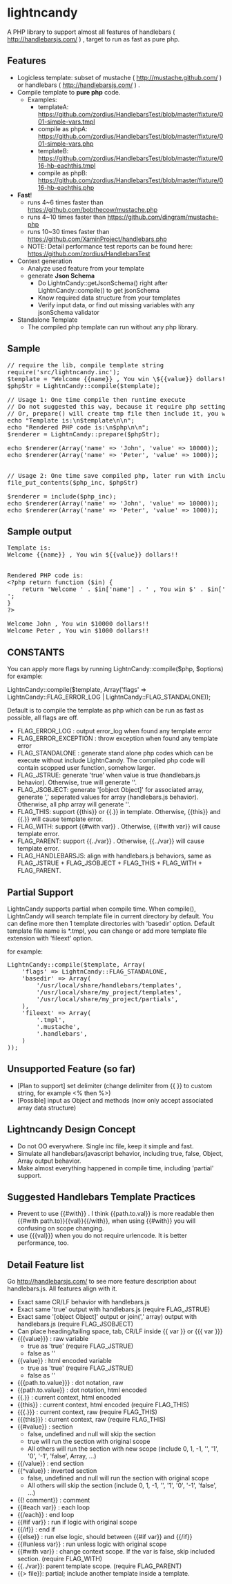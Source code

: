 lightncandy
===========

A PHP library to support almost all features of handlebars ( http://handlebarsjs.com/ ) , target to run as fast as pure php.

Features
--------

* Logicless template: subset of mustache ( http://mustache.github.com/ ) or handlebars ( http://handlebarsjs.com/ ) .
* Compile template to <B>pure php</B> code.
   * Examples:
      * templateA: https://github.com/zordius/HandlebarsTest/blob/master/fixture/001-simple-vars.tmpl
      * compile as phpA: https://github.com/zordius/HandlebarsTest/blob/master/fixture/001-simple-vars.php
      * templateB: https://github.com/zordius/HandlebarsTest/blob/master/fixture/016-hb-eachthis.tmpl
      * compile as phpB: https://github.com/zordius/HandlebarsTest/blob/master/fixture/016-hb-eachthis.php
* <B>Fast</B>!
   * runs 4~6 times faster than https://github.com/bobthecow/mustache.php
   * runs 4~10 times faster than https://github.com/dingram/mustache-php
   * runs 10~30 times faster than https://github.com/XaminProject/handlebars.php
   * NOTE: Detail performance test reports can be found here: https://github.com/zordius/HandlebarsTest
* Context generation
   * Analyze used feature from your template
   * generate <B>Json Schema</B>
      * Do LightnCandy::getJsonSchema() right after LightnCandy::compile() to get jsonSchema
      * Know required data structure from your templates
      * Verify input data, or find out missing variables with any jsonSchema validator
* Standalone Template
   * The compiled php template can run without any php library.

Sample
------
<pre>
// require the lib, compile template string
require('src/lightncandy.inc');
$template = "Welcome {{name}} , You win \${{value}} dollars!!\n";
$phpStr = LightnCandy::compile($template);

// Usage 1: One time compile then runtime execute
// Do not suggested this way, because it require php setting allow_url_fopen=1 and and allow_url_fopen=1, not secure.
// Or, prepare() will create tmp file then include it, you will need to add your tmp directory into open_basedir.
echo "Template is:\n$template\n\n";
echo "Rendered PHP code is:\n$php\n\n";
$renderer = LightnCandy::prepare($phpStr);

echo $renderer(Array('name' => 'John', 'value' => 10000));
echo $renderer(Array('name' => 'Peter', 'value' => 1000));


// Usage 2: One time save compiled php, later run with include
file_put_contents($php_inc, $phpStr)

$renderer = include($php_inc);
echo $renderer(Array('name' => 'John', 'value' => 10000));
echo $renderer(Array('name' => 'Peter', 'value' => 1000));
</pre>

Sample output
-------------
<pre>
Template is:
Welcome {{name}} , You win ${{value}} dollars!!


Rendered PHP code is:
&lt;?php return function ($in) {
    return 'Welcome ' . $in['name'] . ' , You win $' . $in['value'] . ' dollars!!
';
}
?&gt;

Welcome John , You win $10000 dollars!!
Welcome Peter , You win $1000 dollars!!
</pre>

CONSTANTS
---------

You can apply more flags by running LightnCandy::compile($php, $options)
for example:

LightnCandy::compile($template, Array('flags' => LightnCandy::FLAG_ERROR_LOG | LightnCandy::FLAG_STANDALONE));

Default is to compile the template as php which can be run as fast as possible, all flags are off.

* FLAG_ERROR_LOG : output error_log when found any template error
* FLAG_ERROR_EXCEPTION : throw exception when found any template error
* FLAG_STANDALONE : generate stand alone php codes which can be execute without include LightnCandy. The compiled php code will contain scopped user function, somehow larger.
* FLAG_JSTRUE: generate 'true' when value is true (handlebars.js behavior). Otherwise, true will generate ''.
* FLAG_JSOBJECT: generate '[object Object]' for associated array, generate ',' seperated values for array (handlebars.js behavior). Otherwise, all php array will generate ''.
* FLAG_THIS: support {{this}} or {{.}} in template. Otherwise, {{this}} and {{.}} will cause template error.
* FLAG_WITH: support {{#with var}} . Otherwise, {{#with var}} will cause template error.
* FLAG_PARENT: support {{../var}} . Otherwise, {{../var}} will cause template error.
* FLAG_HANDLEBARSJS: align with handlebars.js behaviors, same as FLAG_JSTRUE + FLAG_JSOBJECT + FLAG_THIS + FLAG_WITH + FLAG_PARENT.

Partial Support
---------------

LightnCandy supports partial when compile time. When compile(), LightnCandy will search template file in current directory by default. You can define more then 1 template directories with 'basedir' option. Default template file name is *.tmpl, you can change or add more template file extension with 'fileext' option. 

for example:
<pre>
LightnCandy::compile($template, Array(
    'flags' => LightnCandy::FLAG_STANDALONE,
    'basedir' => Array(
        '/usr/local/share/handlebars/templates',
        '/usr/local/share/my_project/templates',
        '/usr/local/share/my_project/partials',
    ),
    'fileext' => Array(
        '.tmpl',
        '.mustache',
        '.handlebars',
    )
));
</pre>

Unsupported Feature (so far)
----------------------------

* [Plan to support] set delimiter (change delimiter from {{ }} to custom string, for example <% then %>)
* [Possible] input as Object and methods (now only accept associated array data structure)

Lightncandy Design Concept
--------------------------

* Do not OO everywhere. Single inc file, keep it simple and fast.
* Simulate all handlebars/javascript behavior, including true, false, Object, Array output behavior.
* Make almost everything happened in compile time, including 'partial' support.

Suggested Handlebars Template Practices
---------------------------------------

* Prevent to use {{#with}} . I think {{path.to.val}} is more readable then {{#with path.to}}{{val}}{{/with}}, when using {{#with}} you will confusing on scope changing.
* use {{{val}}} when you do not require urlencode. It is better performance, too.

Detail Feature list
-------------------

Go http://handlebarsjs.com/ to see more feature description about handlebars.js. All features align with it.

* Exact same CR/LF behavior with handlebars.js
* Exact same 'true' output with handlebars.js (require FLAG_JSTRUE)
* Exact same '[object Object]' output or join(',' array) output with handlebars.js (require FLAG_JSOBJECT)
* Can place heading/tailing space, tab, CR/LF inside {{ var }} or {{{ var }}}
* {{{value}}} : raw variable
   * true as 'true' (require FLAG_JSTRUE)
   * false as ''
* {{value}} : html encoded variable
   * true as 'true' (require FLAG_JSTRUE)
   * false as ''
* {{{path.to.value}}} : dot notation, raw
* {{path.to.value}} : dot notation, html encoded
* {{.}} : current context, html encoded
* {{this}} : current context, html encoded (require FLAG_THIS)
* {{{.}}} : current context, raw (require FLAG_THIS)
* {{{this}}} : current context, raw (require FLAG_THIS)
* {{#value}} : section
   * false, undefined and null will skip the section
   * true will run the section with original scope
   * All others will run the section with new scope (include 0, 1, -1, '', '1', '0', '-1', 'false', Array, ...)
* {{/value}} : end section
* {{^value}} : inverted section
   * false, undefined and null will run the section with original scope
   * All others will skip the section (include 0, 1, -1, '', '1', '0', '-1', 'false', ...)
* {{! comment}} : comment
* {{#each var}} : each loop
* {{/each}} : end loop
* {{#if var}} : run if logic with original scope
* {{/if}} : end if
* {{else}} : run else logic, should between {{#if var}} and {{/if}}
* {{#unless var}} : run unless logic with original scope
* {{#with var}} : change context scope. If the var is false, skip included section. (require FLAG_WITH)
* {{../var}}: parent template scope. (require FLAG_PARENT)
* {{> file}}: partial; include another template inside a template.
